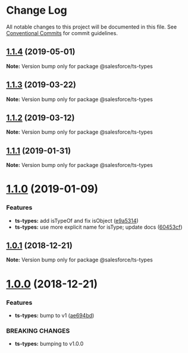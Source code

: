 # Change Log

All notable changes to this project will be documented in this file.
See [Conventional Commits](https://conventionalcommits.org) for commit guidelines.

## [1.1.4](https://github.com/forcedotcom/sfdx-dev-packages/compare/@salesforce/ts-types@1.1.3...@salesforce/ts-types@1.1.4) (2019-05-01)

**Note:** Version bump only for package @salesforce/ts-types





## [1.1.3](https://github.com/forcedotcom/sfdx-dev-packages/compare/@salesforce/ts-types@1.1.2...@salesforce/ts-types@1.1.3) (2019-03-22)

**Note:** Version bump only for package @salesforce/ts-types





## [1.1.2](https://github.com/forcedotcom/sfdx-dev-packages/compare/@salesforce/ts-types@1.1.1...@salesforce/ts-types@1.1.2) (2019-03-12)

**Note:** Version bump only for package @salesforce/ts-types





## [1.1.1](https://github.com/forcedotcom/sfdx-dev-packages/compare/@salesforce/ts-types@1.1.0...@salesforce/ts-types@1.1.1) (2019-01-31)

**Note:** Version bump only for package @salesforce/ts-types

# [1.1.0](https://github.com/forcedotcom/sfdx-dev-packages/compare/@salesforce/ts-types@1.0.1...@salesforce/ts-types@1.1.0) (2019-01-09)

### Features

- **ts-types:** add isTypeOf and fix isObject ([e9a5314](https://github.com/forcedotcom/sfdx-dev-packages/commit/e9a5314))
- **ts-types:** use more explicit name for isType; update docs ([60453cf](https://github.com/forcedotcom/sfdx-dev-packages/commit/60453cf))

## [1.0.1](https://github.com/forcedotcom/sfdx-dev-packages/compare/@salesforce/ts-types@1.0.0...@salesforce/ts-types@1.0.1) (2018-12-21)

**Note:** Version bump only for package @salesforce/ts-types

# [1.0.0](https://github.com/forcedotcom/sfdx-dev-packages/compare/@salesforce/ts-types@0.20.2...@salesforce/ts-types@1.0.0) (2018-12-21)

### Features

- **ts-types:** bump to v1 ([ae694bd](https://github.com/forcedotcom/sfdx-dev-packages/commit/ae694bd))

### BREAKING CHANGES

- **ts-types:** bumping to v1.0.0
